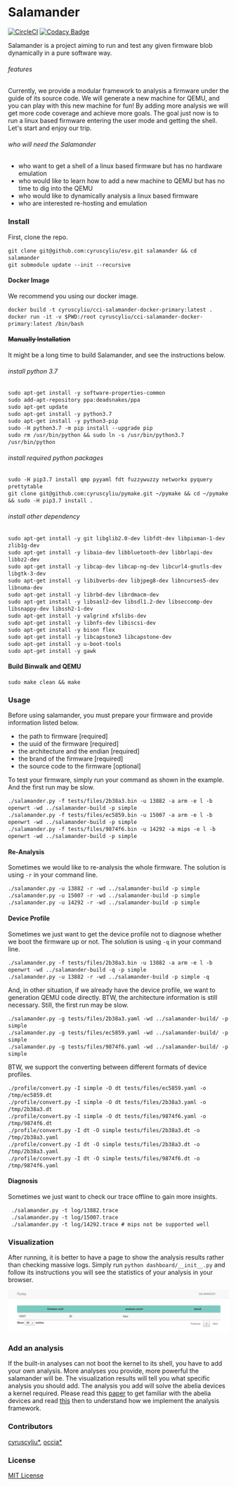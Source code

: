 # Salamander

[![CircleCI](https://circleci.com/gh/cyruscyliu/esv/tree/master.svg?style=svg&circle-token=7f12caaa351d02731d57d8165e634dc3e3537d33)](https://circleci.com/gh/cyruscyliu/esv/tree/master)
[![Codacy Badge](https://api.codacy.com/project/badge/Grade/a7aacb11a3b14a7d8e069d8a440a43c0)](https://www.codacy.com?utm_source=github.com&amp;utm_medium=referral&amp;utm_content=cyruscyliu/esv&amp;utm_campaign=Badge_Grade)

Salamander is a project aiming to run and test any given firmware blob dynamically in a pure software way.

###### features
Currently, we provide a modular framework to analysis a firmware under the guide of its source code. We 
will generate a new machine for QEMU, and you can play with this new machine for fun! By adding more analysis
we will get more code coverage and achieve more goals. The goal just now is to run a linux based firmware
entering the user mode and getting the shell. Let's start and enjoy our trip.

###### who will need the Salamander
+ who want to get a shell of a linux based firmware but has no hardware emulation
+ who would like to learn how to add a new machine to QEMU but has no time to dig into the QEMU
+ who would like to dynamically analysis a linux based firmware
+ who are interested re-hosting and emulation

### Install

First, clone the repo.

```shell script
git clone git@github.com:cyruscyliu/esv.git salamander && cd salamander
git submodule update --init --recursive
```

#### Docker Image

We recommend you using our docker image.

```shell script
docker build -t cyruscyliu/cci-salamander-docker-primary:latest .
docker run -it -v $PWD:/root cyruscyliu/cci-salamander-docker-primary:latest /bin/bash
```

#### ~~Manually Installation~~

It might be a long time to build Salamander, and see the instructions below.

###### install python 3.7

```shell script
sudo apt-get install -y software-properties-common
sudo add-apt-repository ppa:deadsnakes/ppa
sudo apt-get update
sudo apt-get install -y python3.7
sudo apt-get install -y python3-pip
sudo -H python3.7 -m pip install --upgrade pip
sudo rm /usr/bin/python && sudo ln -s /usr/bin/python3.7 /usr/bin/python
```

###### install required python packages

```shell script
sudo -H pip3.7 install qmp pyyaml fdt fuzzywuzzy networkx pyquery prettytable
git clone git@github.com:cyruscyliu/pymake.git ~/pymake && cd ~/pymake && sudo -H pip3.7 install .
```

###### install other dependency

```shell script
sudo apt-get install -y git libglib2.0-dev libfdt-dev libpixman-1-dev zlib1g-dev
sudo apt-get install -y libaio-dev libbluetooth-dev libbrlapi-dev libbz2-dev
sudo apt-get install -y libcap-dev libcap-ng-dev libcurl4-gnutls-dev libgtk-3-dev
sudo apt-get install -y libibverbs-dev libjpeg8-dev libncurses5-dev libnuma-dev
sudo apt-get install -y librbd-dev librdmacm-dev
sudo apt-get install -y libsasl2-dev libsdl1.2-dev libseccomp-dev libsnappy-dev libssh2-1-dev
sudo apt-get install -y valgrind xfslibs-dev
sudo apt-get install -y libnfs-dev libiscsi-dev
sudo apt-get install -y bison flex
sudo apt-get install -y libcapstone3 libcapstone-dev
sudo apt-get install -y u-boot-tools
sudo apt-get install -y gawk
```

#### Build Binwalk and QEMU

```shell script
sudo make clean && make
```

### Usage

Before using salamander, you must prepare your firmware and provide information listed below.
+ the path to firmware [required]
+ the uuid of the firmware [required]
+ the architecture and the endian [required]
+ the brand of the firmware [required]
+ the source code to the firmware [optional]

To test your firmware, simply run your command as shown in the example. And the first run may be slow.

```shell script
./salamander.py -f tests/files/2b38a3.bin -u 13882 -a arm -e l -b openwrt -wd ../salamander-build -p simple
./salamander.py -f tests/files/ec5859.bin -u 15007 -a arm -e l -b openwrt -wd ../salamander-build -p simple
./salamander.py -f tests/files/9874f6.bin -u 14292 -a mips -e l -b openwrt -wd ../salamander-build -p simple
```

#### Re-Analysis

Sometimes we would like to re-analysis the whole firmware. The solution is using `-r` in your command line.

```shell script
./salamander.py -u 13882 -r -wd ../salamander-build -p simple
./salamander.py -u 15007 -r -wd ../salamander-build -p simple
./salamander.py -u 14292 -r -wd ../salamander-build -p simple
```

#### Device Profile

Sometimes we just want to get the device profile not to diagnose whether we boot the firmware up or not.
The solution is using `-q` in your command line.

````shell script
./salamander.py -f tests/files/2b38a3.bin -u 13882 -a arm -e l -b openwrt -wd ../salamander-build -q -p simple
./salamander.py -u 13882 -r -wd ../salamander-build -p simple -q
````

And, in other situation, if we already have the device profile, we want to generation QEMU code directly.
BTW, the architecture information is still necessary. Still, the first run may be slow.

```shell script
./salamander.py -g tests/files/2b38a3.yaml -wd ../salamander-build/ -p simple
./salamander.py -g tests/files/ec5859.yaml -wd ../salamander-build/ -p simple
./salamander.py -g tests/files/9874f6.yaml -wd ../salamander-build/ -p simple
```

BTW, we support the converting between different formats of device profiles.

```shell script
./profile/convert.py -I simple -O dt tests/files/ec5859.yaml -o /tmp/ec5859.dt
./profile/convert.py -I simple -O dt tests/files/2b38a3.yaml -o /tmp/2b38a3.dt
./profile/convert.py -I simple -O dt tests/files/9874f6.yaml -o /tmp/9874f6.dt
./profile/convert.py -I dt -O simple tests/files/2b38a3.dt -o /tmp/2b38a3.yaml
./profile/convert.py -I dt -O simple tests/files/2b38a3.dt -o /tmp/2b38a3.yaml
./profile/convert.py -I dt -O simple tests/files/9874f6.dt -o /tmp/9874f6.yaml
```

#### Diagnosis

Sometimes we just want to check our trace offline to gain more insights.

```shell script
 ./salamander.py -t log/13882.trace
 ./salamander.py -t log/15007.trace
 ./salamander.py -t log/14292.trace # mips not be supported well
```

### Visualization

After running, it is better to have a page to show the analysis results rather than checking massive logs. Simply run
`python dashboard/__init__.py` and follow its instructions you will see the statistics of your analysis in your browser.

![dashboard](./dashboard/dashboard.png)

### Add an analysis

If the built-in analyses can not boot the kernel to its shell, you have to add your own analysis. 
More analyses you provide, more powerful the salamander will be. The visualization results will tell you what specific 
analysis you should add. The analysis you add will solve the abelia devices a kernel required. Please read 
this [paper]() to get familiar with the abelia devices and read [this](./analyses/README.md) then to understand
how we implement the analysis framework.

### Contributors
[cyruscyliu*](https://github.com/cyruscyliu/esv), [occia*](https://github.com/occia)

### License
[MIT License](./LICENSE)
